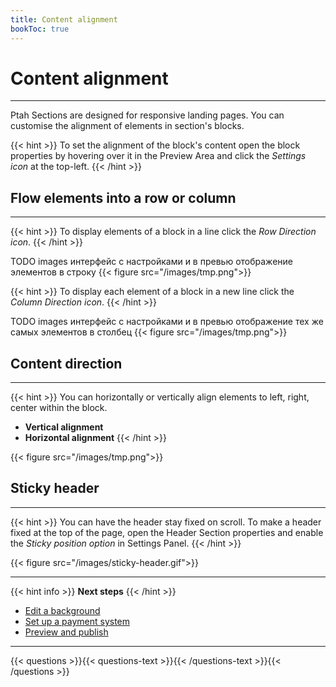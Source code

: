 ```yaml
---
title: Content alignment
bookToc: true
---
```


# Content alignment
***

Ptah Sections are designed for responsive landing pages. You can customise the alignment of elements in section's blocks.

{{< hint >}}
To set the alignment of the block's content open the block properties by hovering over it in the Preview Area and click the *Settings icon* at the top-left.
{{< /hint >}}

## Flow elements into a row or column
***

{{< hint >}}
To display elements of a block in a line click the *Row Direction icon*.
{{< /hint >}}

TODO images интерфейс с настройками и в превью отображение элементов в строку
{{< figure src="/images/tmp.png">}}

{{< hint >}}
To display each element of a block in a new line click the *Column Direction icon*.
{{< /hint >}}

TODO images интерфейс с настройками и в превью отображение тех же самых элементов в столбец
{{< figure src="/images/tmp.png">}}

## Content direction
***

{{< hint >}}
You can horizontally or vertically align elements to left, right, center within the block.

- **Vertical alignment**
- **Horizontal alignment**
{{< /hint >}}

{{< figure src="/images/tmp.png">}}

## Sticky header
***

{{< hint >}}
You can have the header stay fixed on scroll. To make a header fixed at the top of the page, open the Header Section properties and enable the *Sticky position option* in Settings Panel.
{{< /hint >}}

{{< figure src="/images/sticky-header.gif">}}

***

{{< hint info >}}
**Next steps**
{{< /hint >}}

- [Edit a background](/docs/background/)
- [Set up a payment system](/docs/payments/)
- [Preview and publish](/docs/release/)

***

{{< questions >}}{{< questions-text >}}{{< /questions-text >}}{{< /questions >}}